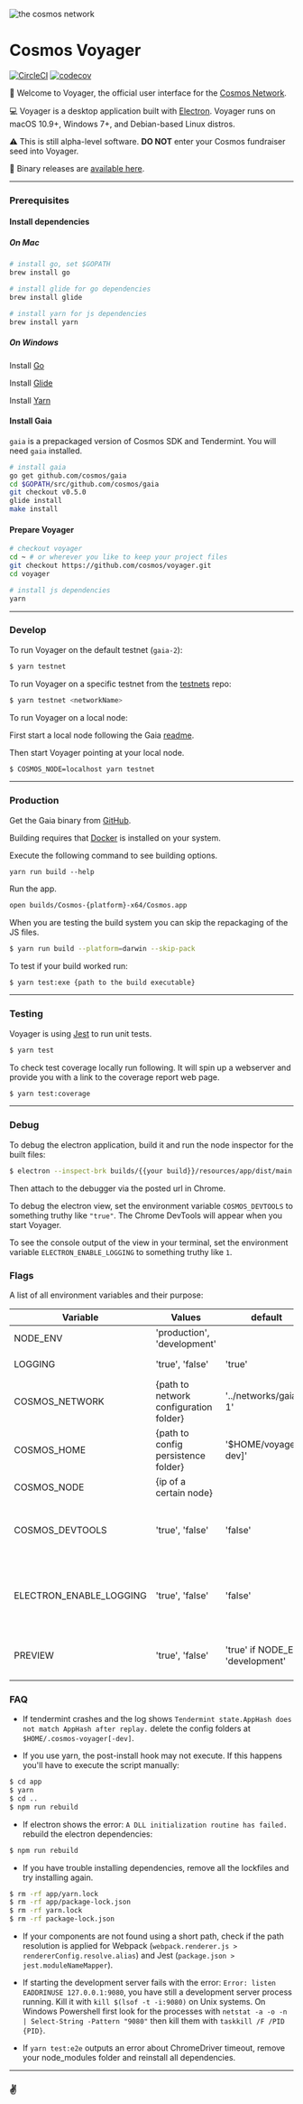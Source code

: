 ![the cosmos network](cosmos-github.jpg)

# Cosmos Voyager

[![CircleCI](https://circleci.com/gh/cosmos/voyager.svg?style=svg)](https://circleci.com/gh/cosmos/voyager)
[![codecov](https://codecov.io/gh/cosmos/voyager/branch/develop/graph/badge.svg)](https://codecov.io/gh/cosmos/voyager)

👋 Welcome to Voyager, the official user interface for the [Cosmos Network](https://cosmos.network/).

💻 Voyager is a desktop application built with [Electron](https://github.com/electron/electron). Voyager runs on macOS 10.9+, Windows 7+, and Debian-based Linux distros.

⚠️ This is still alpha-level software. **DO NOT** enter your Cosmos fundraiser seed into Voyager.

🎉 Binary releases are [available here](https://github.com/cosmos/voyager/releases).

---

### Prerequisites

#### Install dependencies

##### On Mac

```bash
# install go, set $GOPATH
brew install go

# install glide for go dependencies
brew install glide

# install yarn for js dependencies
brew install yarn
```

##### On Windows

Install [Go](https://golang.org/dl/)

Install [Glide](https://github.com/Masterminds/glide/releases)

Install [Yarn](https://yarnpkg.com/lang/en/docs/install/#windows)

#### Install Gaia

`gaia` is a prepackaged version of Cosmos SDK and Tendermint. You will need `gaia` installed.

```bash
# install gaia
go get github.com/cosmos/gaia
cd $GOPATH/src/github.com/cosmos/gaia
git checkout v0.5.0
glide install
make install
```

#### Prepare Voyager

```bash
# checkout voyager
cd ~ # or wherever you like to keep your project files
git checkout https://github.com/cosmos/voyager.git
cd voyager

# install js dependencies
yarn
```

---

### Develop

To run Voyager on the default testnet (`gaia-2`):

```bash
$ yarn testnet
```

To run Voyager on a specific testnet from the [testnets](https://github.com/tendermint/testnets) repo:

```bash
$ yarn testnet <networkName>
```

To run Voyager on a local node:

<!-- This way would be desired but local nodes apparently do not work (do not produce blocks)```bash
# First start a local node using the the configuration provided in Voyager.
$ gaia node start --home=./app/networks/local
# Then start Voyager connecting to your local node.
$ yarn testnet local
``` -->

First start a local node following the Gaia [readme](https://github.com/cosmos/gaia).

Then start Voyager pointing at your local node.

```bash
$ COSMOS_NODE=localhost yarn testnet
```

---

### Production

Get the Gaia binary from [GitHub](`https://github.com/cosmos/gaia/releases`).

Building requires that [Docker](https://www.docker.com/get-docker) is installed
on your system.

Execute the following command to see building options.

```shell
yarn run build --help
```

Run the app.

```bash
open builds/Cosmos-{platform}-x64/Cosmos.app
```

When you are testing the build system you can skip the repackaging of the JS files.

```bash
$ yarn run build --platform=darwin --skip-pack
```

To test if your build worked run:

```bash
$ yarn test:exe {path to the build executable}
```

---

### Testing

Voyager is using [Jest](https://facebook.github.io/jest) to run unit tests.

```bash
$ yarn test
```

To check test coverage locally run following. It will spin up a webserver and provide you with a link to the coverage report web page.

```bash
$ yarn test:coverage
```

---

### Debug

To debug the electron application, build it and run the node inspector for the built files:

```bash
$ electron --inspect-brk builds/{{your build}}/resources/app/dist/main.js
```

Then attach to the debugger via the posted url in Chrome.

To debug the electron view, set the environment variable `COSMOS_DEVTOOLS` to something truthy like `"true"`. The Chrome DevTools will appear when you start Voyager.

To see the console output of the view in your terminal, set the environment variable `ELECTRON_ENABLE_LOGGING` to something truthy like `1`.

### Flags

A list of all environment variables and their purpose:

| Variable                | Values                                 | default                          | Purpose                                                 |
| ----------------------- | -------------------------------------- | -------------------------------- | ------------------------------------------------------- |
| NODE_ENV                | 'production', 'development'            |                                  |                                                         |
| LOGGING                 | 'true', 'false'                        | 'true'                           | Disable logging                                         |
| COSMOS_NETWORK          | {path to network configuration folder} | '../networks/gaia-1'             | Network to connect to                                   |
| COSMOS_HOME             | {path to config persistence folder}    | '$HOME/voyager[-dev]'            |                                                         |
| COSMOS_NODE             | {ip of a certain node}                 |                                  | Node to connect to                                      |
| COSMOS_DEVTOOLS         | 'true', 'false'                        | 'false'                          | Open the debug panel in the electron view               |
| ELECTRON_ENABLE_LOGGING | 'true', 'false'                        | 'false'                          | Redirect the browser view console output to the console |
| PREVIEW                 | 'true', 'false'                        | 'true' if NODE_ENV 'development' | Show/Hide features that are in development              |

### FAQ

* If tendermint crashes and the log shows `Tendermint state.AppHash does not match AppHash after replay.` delete the config folders at `$HOME/.cosmos-voyager[-dev]`.

* If you use yarn, the post-install hook may not execute. If this happens you'll have to execute the script manually:

```bash
$ cd app
$ yarn
$ cd ..
$ npm run rebuild
```

* If electron shows the error: `A DLL initialization routine has failed.` rebuild the electron dependencies:

```bash
$ npm run rebuild
```

* If you have trouble installing dependencies, remove all the lockfiles and try installing again.

```bash
$ rm -rf app/yarn.lock
$ rm -rf app/package-lock.json
$ rm -rf yarn.lock
$ rm -rf package-lock.json
```

* If your components are not found using a short path, check if the path resolution is applied for Webpack (`webpack.renderer.js > rendererConfig.resolve.alias`) and Jest (`package.json > jest.moduleNameMapper`).

* If starting the development server fails with the error: `Error: listen EADDRINUSE 127.0.0.1:9080`, you have still a development server process running. Kill it with `kill $(lsof -t -i:9080)` on Unix systems. On Windows Powershell first look for the processes with `netstat -a -o -n | Select-String -Pattern "9080"` then kill them with `taskkill /F /PID {PID}`.

- If `yarn test:e2e` outputs an error about ChromeDriver timeout, remove your node_modules folder and reinstall all dependencies.

---

### ✌️
